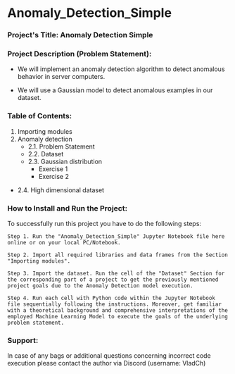 # Anomaly_Detection_Simple

### Project's Title: Anomaly Detection Simple


### Project Description (Problem Statement): 
- We will implement an anomaly detection algorithm to detect anomalous behavior in server computers.

- We will use a Gaussian model to detect anomalous examples in our dataset.


### Table of Contents:
1. Importing modules
2. Anomaly detection
   * 2.1. Problem Statement
   * 2.2. Dataset
   * 2.3. Gaussian distribution
      * Exercise 1
      * Exercise 2
  * 2.4. High dimensional dataset


### How to Install and Run the Project:

To successfully run this project you have to do the following steps:

	Step 1. Run the "Anomaly_Detection_Simple" Jupyter Notebook file here online or on your local PC/Notebook.

	Step 2. Import all required libraries and data frames from the Section "Importing modules".

	Step 3. Import the dataset. Run the cell of the "Dataset" Section for the corresponding part of a project to get the previously mentioned project goals due to the Anomaly Detection model execution.

	Step 4. Run each cell with Python code within the Jupyter Notebook file sequentially following the instructions. Moreover, get familiar with a theoretical background and comprehensive interpretations of the employed Machine Learning Model to execute the goals of the underlying problem statement.


### Support:

In case of any bags or additional questions concerning incorrect code execution please contact the author via Discord (username: VladCh)
